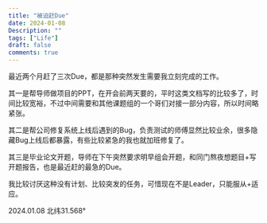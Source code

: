 ```yaml
---
title: "被迫赶Due"
date: 2024-01-08
Description: ""
tags: ["Life"]
draft: false
comments: true
---
```

最近两个月赶了三次Due，都是那种突然发生需要我立刻完成的工作。

其一是帮导师做项目的PPT，在开会前两天要的，平时这类文档写的比较多了，时间比较宽裕，不过中间需要和其他课题组的一个哥们对接一部分内容，所以时间略紧张。

其二是帮公司修复系统上线后遇到的Bug，负责测试的师傅显然比较业余，很多隐藏Bug上线后都暴露，有些比较紧急的我也就加班修复了。

其三是毕业论文开题，导师在下午突然要求明早组会开题，和同门熬夜想题目+写开题报告，也是最近赶的最急的Due。

我比较讨厌这种没有计划、比较突发的任务，可惜现在不是Leader，只能服从+适应。

2024.01.08    北纬31.568°